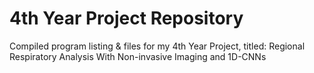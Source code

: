 # 4th Year Project Repository
Compiled program listing &amp; files for my 4th Year Project, titled: Regional Respiratory Analysis With Non-invasive Imaging and 1D-CNNs
